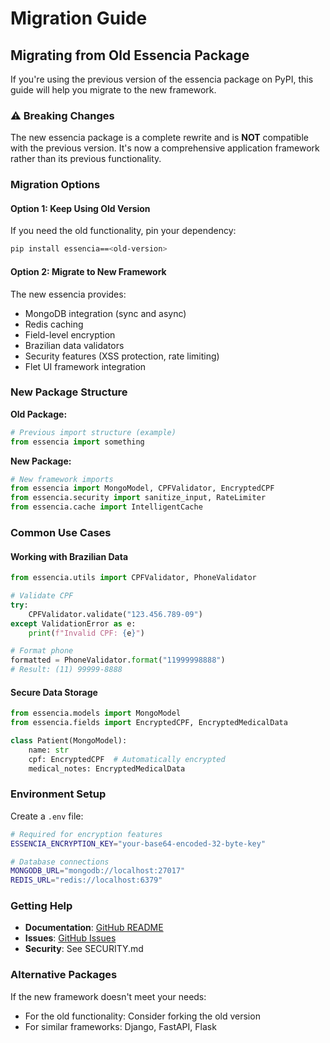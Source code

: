 # Migration Guide

## Migrating from Old Essencia Package

If you're using the previous version of the essencia package on PyPI, this guide will help you migrate to the new framework.

### ⚠️ Breaking Changes

The new essencia package is a complete rewrite and is **NOT** compatible with the previous version. It's now a comprehensive application framework rather than its previous functionality.

### Migration Options

#### Option 1: Keep Using Old Version
If you need the old functionality, pin your dependency:
```bash
pip install essencia==<old-version>
```

#### Option 2: Migrate to New Framework
The new essencia provides:
- MongoDB integration (sync and async)
- Redis caching
- Field-level encryption
- Brazilian data validators
- Security features (XSS protection, rate limiting)
- Flet UI framework integration

### New Package Structure

**Old Package:**
```python
# Previous import structure (example)
from essencia import something
```

**New Package:**
```python
# New framework imports
from essencia import MongoModel, CPFValidator, EncryptedCPF
from essencia.security import sanitize_input, RateLimiter
from essencia.cache import IntelligentCache
```

### Common Use Cases

#### Working with Brazilian Data
```python
from essencia.utils import CPFValidator, PhoneValidator

# Validate CPF
try:
    CPFValidator.validate("123.456.789-09")
except ValidationError as e:
    print(f"Invalid CPF: {e}")

# Format phone
formatted = PhoneValidator.format("11999998888")
# Result: (11) 99999-8888
```

#### Secure Data Storage
```python
from essencia.models import MongoModel
from essencia.fields import EncryptedCPF, EncryptedMedicalData

class Patient(MongoModel):
    name: str
    cpf: EncryptedCPF  # Automatically encrypted
    medical_notes: EncryptedMedicalData
```

### Environment Setup

Create a `.env` file:
```bash
# Required for encryption features
ESSENCIA_ENCRYPTION_KEY="your-base64-encoded-32-byte-key"

# Database connections
MONGODB_URL="mongodb://localhost:27017"
REDIS_URL="redis://localhost:6379"
```

### Getting Help

- **Documentation**: [GitHub README](https://github.com/yourusername/essencia)
- **Issues**: [GitHub Issues](https://github.com/yourusername/essencia/issues)
- **Security**: See SECURITY.md

### Alternative Packages

If the new framework doesn't meet your needs:
- For the old functionality: Consider forking the old version
- For similar frameworks: Django, FastAPI, Flask